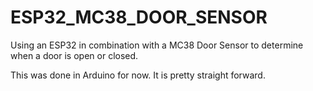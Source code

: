 # ESP32_MC38_DOOR_SENSOR
Using an ESP32 in combination with a MC38 Door Sensor to determine when a door is open or closed.


This was done in Arduino for now. It is pretty straight forward.
